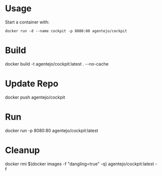 
# Usage
Start a container with:

    docker run -d --name cockpit -p 8080:80 agentejo/cockpit


# Build  
docker build -t agentejo/cockpit:latest . --no-cache

# Update Repo
docker push agentejo/cockpit

# Run
docker run -p 8080:80 agentejo/cockpit:latest

# Cleanup
docker rmi $(docker images -f "dangling=true" -q) agentejo/cockpit:latest -f
